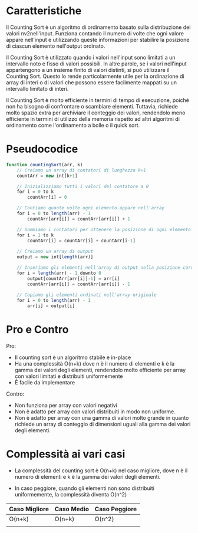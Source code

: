 # Caratteristiche

Il Counting Sort è un algoritmo di ordinamento basato sulla distribuzione dei valori nv2nell'input. Funziona contando il numero di volte che ogni valore appare nell'input e utilizzando queste informazioni per stabilire la posizione di ciascun elemento nell'output ordinato.

Il Counting Sort è utilizzato quando i valori nell'input sono limitati a un intervallo noto e fisso di valori possibili. In altre parole, se i valori nell'input appartengono a un insieme finito di valori distinti, si può utilizzare il Counting Sort. Questo lo rende particolarmente utile per la ordinazione di array di interi o di valori che possono essere facilmente mappati su un intervallo limitato di interi.

Il Counting Sort è molto efficiente in termini di tempo di esecuzione, poiché non ha bisogno di confrontare o scambiare elementi. Tuttavia, richiede molto spazio extra per archiviare il conteggio dei valori, rendendolo meno efficiente in termini di utilizzo della memoria rispetto ad altri algoritmi di ordinamento come l'ordinamento a bolle o il quick sort.


# Pseudocodice

```js
function countingSort(arr, k)
    // Creiamo un array di contatori di lunghezza k+1
    countArr = new int[k+1]

    // Inizializziamo tutti i valori del contatore a 0
    for i = 0 to k
        countArr[i] = 0

    // Contiamo quante volte ogni elemento appare nell'array
    for i = 0 to length(arr) - 1
        countArr[arr[i]] = countArr[arr[i]] + 1

    // Sommiamo i contatori per ottenere la posizione di ogni elemento nell'array ordinato
    for i = 1 to k
        countArr[i] = countArr[i] + countArr[i-1]
        
    // Creiamo un array di output
    output = new int[length(arr)]

    // Inseriamo gli elementi nell'array di output nella posizione corretta in base al contatore
    for i = length(arr) - 1 downto 0
        output[countArr[arr[i]]-1] = arr[i]
        countArr[arr[i]] = countArr[arr[i]] - 1
        
    // Copiamo gli elementi ordinati nell'array originale
    for i = 0 to length(arr) - 1
        arr[i] = output[i]  
```

# Pro e Contro

Pro:

-   Il counting sort è un algoritmo stabile e in-place
-   Ha una complessità O(n+k) dove n è il numero di elementi e k è la gamma dei valori degli elementi, rendendolo molto efficiente per array con valori limitati e distribuiti uniformemente
-   È facile da implementare

Contro:

-   Non funziona per array con valori negativi
-   Non è adatto per array con valori distribuiti in modo non uniforme.    
-   Non è adatto per array con una gamma di valori molto grande in quanto richiede un array di conteggio di dimensioni uguali alla gamma dei valori degli elementi.

# Complessità ai vari casi

-   La complessità del counting sort è O(n+k) nel caso migliore, dove n è il numero di elementi e k è la gamma dei valori degli elementi.

-   In caso peggiore, quando gli elementi non sono distribuiti uniformemente, la complessità diventa O(n^2)

| Caso Migliore | Caso Medio | Caso Peggiore |
| ------------- | ---------- | ------------- |
| O(n+k)        | O(n+k)     | O(n^2)        |
|               |            |               |

